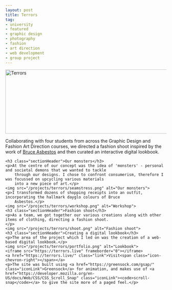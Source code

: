 ```yaml
---
layout: post
title: Terrors
tag:
- university
- featured
- graphic design
- photography
- fashion
- art direction
- web development
- group project
---
```


<img src="https://bradleysans.uk/projects/terrors/IMG_8488.jpg" height="200px" width="600px" alt="Terrors" class="featureImage">
                    <p>Collaborating with four students from across the Graphic Design and Fashion Art Direction courses, we directed a
        fashion
        shoot inspired by the work of <a href="https://www.bruceasbestos.info" class="iconLink">Bruce Asbestos</a> and then curated an interactive digital lookbook.</p>

    <h3 class="sectionHeader">Our monsters</h3>
    <p>At the centre of our concept was the idea of 'monsters' - personal and societal demons that we wanted to tackle
        through our designs. I chose to confront consumerism, therefore I was focussed on upcycling various materials
        into a new piece of art.</p>
    <img src="/projects/terrors/seamstress.png" alt="Our monsters">
    <p>I transformed dozens of shopping receipts into an outfit, incorporating the hallmark dayglo colours of Bruce
        Asbestos.</p>
    <img src="/projects/terrors/workshop.png" alt="Workshop">
    <h3 class="sectionHeader">Fashion shoot</h3>
    <p>As a team, we got together our various creations along with other items of clothing, directing a fashion shoot.
    </p>
    <img src="/projects/terrors/shoot.png" alt="Fashion shoot">
    <h3 class="sectionHeader">Creating a digital lookbook</h3>
    <p>The area of the project which I led on was the creation of a web-based digital lookbook.</p>
    <img src="/projects/terrors/portfolio.png" alt="Lookbook">
    <iframe src="https://terrors.live" frameborder="0"></iframe>
    <a href="https://terrors.live/" class="link">Visit<span class="icon-chevron-right"></span></a>
    <p>The site was built using <a href="https://greensock.com/gsap/" class="iconLink">Greensock</a> for animation, and makes use of <a href="https://developer.mozilla.org/en-US/docs/Web/CSS/CSS_Scroll_Snap" class="iconLink"><code>scroll-snap</code></a> to give the site more of a paged feel.</p>
